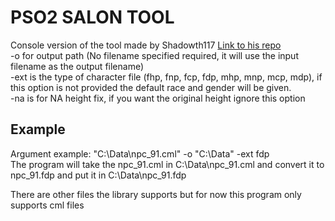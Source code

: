 # PSO2 SALON TOOL  
Console version of the tool made by Shadowth117 [Link to his repo](https://github.com/Shadowth117/PSO2-Salon-Tool)  
-o for output path (No filename specified required, it will use the input filename as the output filename)  
-ext is the type of character file (fhp, fnp, fcp, fdp, mhp, mnp, mcp, mdp), if this option is not provided the default race and gender will be given.  
-na is for NA height fix, if you want the original height ignore this option

## Example
Argument example: "C:\Data\npc_91.cml" -o "C:\Data" -ext fdp  
The program will take the npc_91.cml in C:\Data\npc_91.cml and convert it to npc_91.fdp and put it in C:\Data\npc_91.fdp  

There are other files the library supports but for now this program only supports cml files